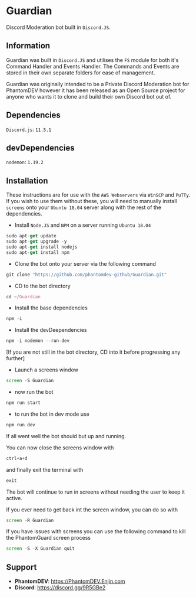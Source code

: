 # Guardian
Discord Moderation bot built in `Discord.JS`.

## Information
Guardian was built in `Discord.JS` and utilises the `FS` module for both it's Command Handler and Events Handler.
The Commands and Events are stored in their own separate folders for ease of management.

Guardian was originally intended to be a Private Discord Moderation bot for PhantomDEV however it has been released as an Open Source project for anyone who wants it to clone and build their own Discord bot out of.

## Dependencies
`Discord.js`: `11.5.1`

## devDependencies
`nodemon`: `1.19.2`

## Installation
These instructions are for use with the `AWS Webservers` via `WinSCP` and `PuTTy`.  If you wish to use them without these, you will need to manually install `screens` onto your `Ubuntu 18.04` server along with the rest of the dependencies.

- Install `Node.JS` and `NPM` on a server running `Ubuntu 18.04`

```js
sudo apt-get update
sudo apt-get upgrade -y
sudo apt-get install nodejs
sudo apt-get install npm
```

- Clone the bot onto your server via the following command

```js
git clone "https://github.com/phantomdev-github/Guardian.git"
```

- CD to the bot directory

```js
cd ~/Guardian
```

- Install the base dependencies

```js
npm -i
```

- Install the devDeependencies

```js
npm -i nodemon --run-dev
```

[If you are not still in the bot directory, CD into it before progressing any further]

- Launch a screens window

```js
screen -S Guardian
```

- now run the bot

```js
npm run start
```

- to run the bot in dev mode use

```js
npm run dev
```

If all went well the bot should but up and running.

You can now close the screens window with

```js
ctrl+a+d
```

 and finally exit the terminal with
 
```js
exit
```

The bot will continue to run in screens without needing the user to keep it active.

If you ever need to get back int the screen window, you can do so with

```js
screen -R Guardian
```

If you have issues with screens you can use the following command to kill the PhantomGuard screen process

```js
screen -S -X Guardian quit
```

## Support

- **PhantomDEV**: https://PhantomDEV.Enjin.com
- **Discord**: https://discord.gg/9R5GBe2
